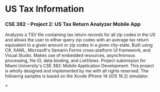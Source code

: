 <h1>US Tax Information</h1>

<h3>CSE 382 - Project 2: US Tax Return Analyzer Mobile App</h3>

<p>Analyzes a TSV file containing tax return records for all zip codes in the US and allows the user to either query zip codes with an average tax return equivalent to a given amount or zip codes in a given city-state. Built using C#, XAML, Microsoft's Xamarin.Forms cross-platform UI framework, and Visual Studio. Makes use of embedded resources, asynchronous processing, file IO, data binding, and <i>ListViews</i>. Project submission for Miami University's CSE 382: Mobile Application Development. This project is wholly designed and implemented by me with all rights reserved. The following samples is based on the Xcode iPhone 14 (iOS 16.2) simulator.</p>

<
